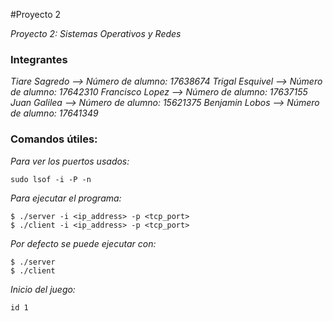 #Proyecto 2

_Proyecto 2: Sistemas Operativos y Redes_

### Integrantes 

_Tiare Sagredo --> Número de alumno: 17638674_
_Trigal Esquivel --> Número de alumno: 17642310_
_Francisco Lopez --> Número de alumno: 17637155_
_Juan Galilea --> Número de alumno: 15621375_
_Benjamin Lobos --> Número de alumno: 17641349_

### Comandos útiles:

_Para ver los puertos usados:_

```
sudo lsof -i -P -n 
```

_Para ejecutar el programa:_

```
$ ./server -i <ip_address> -p <tcp_port>
$ ./client -i <ip_address> -p <tcp_port>
```

_Por defecto se puede ejecutar con:_

```
$ ./server
$ ./client
```

_Inicio del juego:_

```
id 1
```
